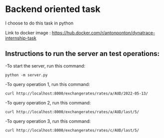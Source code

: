 # Backend oriented task

I choose to do this task in python

Link to docker image : https://hub.docker.com/r/antonponton/dynatrace-internship-task

## Instructions to run the server an test operations:

-To start the server, run this command:
```
python -m server.py
```
-To query operation 1, run this command:
```
curl http://localhost:8000/exchangerates/rates/a/AUD/2022-05-13/
```
-To query operation 2, run this command:
```
curl http://localhost:8000/exchangerates/rates/a/AUD/last/5/
```
-To query operation 3, run this command:
```
curl http://localhost:8000/exchangerates/rates/c/AUD/last/5/
```